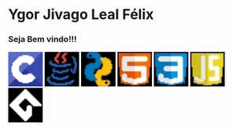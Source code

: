 
<div>
   <h1>Ygor Jivago Leal Félix</h1>
   <h3>Seja Bem vindo!!!</h3>
</div>
<div>
   <img src = "Sprite-c icone.png" height = "70" whidth = "70">
   <img src = "Sprite-javafundopreto.jpg" height = "70" whidth = "70">
   <img src = "Sprite-pytomba.jpg" height = "70" whidth = "70">
   <img src = "Sprite-html icone.jpg" height = "70" whidth = "70">
   <img src = "Sprite-css icon.jpg" height = "70" whidth = "70">
   <img src = "Sprite-javascripticone.jpg" height = "70" whidth = "70">
   <img src = "Sprite-iconegamermaker.jpg" height = "70" whidth = "70">
     
</div>
<div>

   
</div>



<!--
**ylapiy/ylapiy** is a ✨ _special_ ✨ repository because its `README.md` (this file) appears on your GitHub profile.

Here are some ideas to get you started:

- 🔭 I’m currently working on ...
- 🌱 I’m currently learning ...
- 👯 I’m looking to collaborate on ...
- 🤔 I’m looking for help with ...
- 💬 Ask me about ...
- 📫 How to reach me: ...
- 😄 Pronouns: ...
- ⚡ Fun fact: ...
-->
